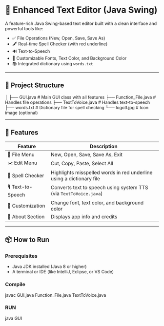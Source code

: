 # 📝 Enhanced Text Editor (Java Swing)

A feature-rich Java Swing-based text editor built with a clean interface and powerful tools like:

- ✅ File Operations (New, Open, Save, Save As)
- 🖋️ Real-time Spell Checker (with red underline)
- 🔊 Text-to-Speech
- 🎨 Customizable Fonts, Text Color, and Background Color
- 📚 Integrated dictionary using `words.txt`

---

## 📁 Project Structure

│
├── GUI.java # Main GUI class with all features
├── Function_File.java # Handles file operations
├── TextToVoice.java # Handles text-to-speech
├── words.txt # Dictionary file for spell checking
└── logo3.jpg # Icon image (optional)


---

## 🚀 Features

| Feature               | Description                                                                 |
|-----------------------|-----------------------------------------------------------------------------|
| 📂 File Menu          | New, Open, Save, Save As, Exit                                              |
| ✂️ Edit Menu          | Cut, Copy, Paste, Select All                                                |
| 📝 Spell Checker      | Highlights misspelled words in red underline using a dictionary file        |
| 🎙️ Text-to-Speech     | Converts text to speech using system TTS (via `TextToVoice.java`)           |
| 🎨 Customization       | Change font, text color, and background color                              |
| 📖 About Section       | Displays app info and credits                                              |

---

## 📦 How to Run

### Prerequisites
- Java JDK installed (Java 8 or higher)
- A terminal or IDE (like IntelliJ, Eclipse, or VS Code)

### Compile
javac GUI.java Function_File.java TextToVoice.java

### RUN
java GUI
